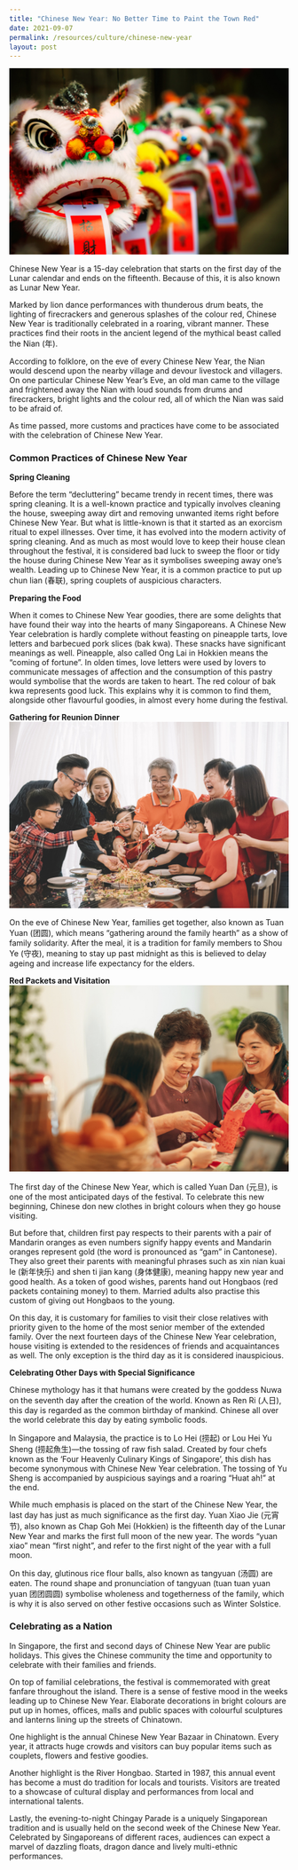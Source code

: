 ```yaml
---
title: "Chinese New Year: No Better Time to Paint the Town Red"
date: 2021-09-07
permalink: /resources/culture/chinese-new-year
layout: post
---
```

![Colourful Chinese Lion Paper Dolls](/images/culture/colourful-chinese-lion-paper-dolls.jpg)

Chinese New Year is a 15-day celebration that starts on the first day of the Lunar calendar and ends on the fifteenth. Because of this, it is also known as Lunar New Year.

Marked by lion dance performances with thunderous drum beats, the lighting of firecrackers and generous splashes of the colour red, Chinese New Year is traditionally celebrated in a roaring, vibrant manner. These practices find their roots in the ancient legend of the mythical beast called the Nian (年).

According to folklore, on the eve of every Chinese New Year, the Nian would descend upon the nearby village and devour livestock and villagers. On one particular Chinese New Year’s Eve, an old man came to the village and frightened away the Nian with loud sounds from drums and firecrackers, bright lights and the colour red, all of which the Nian was said to be afraid of.

As time passed, more customs and practices have come to be associated with the celebration of Chinese New Year.

### Common Practices of Chinese New Year

**Spring Cleaning**

Before the term “decluttering” became trendy in recent times, there was spring cleaning. It is a well-known practice and typically involves cleaning the house, sweeping away dirt and removing unwanted items right before Chinese New Year. But what is little-known is that it started as an exorcism ritual to expel illnesses. Over time, it has evolved into the modern activity of spring cleaning. And as much as most would love to keep their house clean throughout the festival, it is considered bad luck to sweep the floor or tidy the house during Chinese New Year as it symbolises sweeping away one’s wealth. Leading up to Chinese New Year, it is a common practice to put up chun lian (春联), spring couplets of auspicious characters.

**Preparing the Food**

When it comes to Chinese New Year goodies, there are some delights that have found their way into the hearts of many Singaporeans. A Chinese New Year celebration is hardly complete without feasting on pineapple tarts, love letters and barbecued pork slices (bak kwa). These snacks have significant meanings as well. Pineapple, also called Ong Lai in Hokkien means the “coming of fortune”. In olden times, love letters were used by lovers to communicate messages of affection and the consumption of this pastry would symbolise that the words are taken to heart. The red colour of bak kwa represents good luck. This explains why it is common to find them, alongside other flavourful goodies, in almost every home during the festival.

**Gathering for Reunion Dinner**
![Reunion Dinner](/images/culture/reunion-dinner.jpg)

On the eve of Chinese New Year, families get together, also known as Tuan Yuan (团圆), which means “gathering around the family hearth” as a show of family solidarity. After the meal, it is a tradition for family members to Shou Ye (守夜), meaning to stay up past midnight as this is believed to delay ageing and increase life expectancy for the elders.

**Red Packets and Visitation**
![Family members preparing red packets](/images/culture/family-preparing-red-packets.jpg)

The first day of the Chinese New Year, which is called Yuan Dan (元旦), is one of the most anticipated days of the festival. To celebrate this new beginning, Chinese don new clothes in bright colours when they go house visiting.

But before that, children first pay respects to their parents with a pair of Mandarin oranges as even numbers signify happy events and Mandarin oranges represent gold (the word is pronounced as “gam” in Cantonese). They also greet their parents with meaningful phrases such as xin nian kuai le (新年快乐) and shen ti jian kang (身体健康), meaning happy new year and good health. As a token of good wishes, parents hand out Hongbaos (red packets containing money) to them. Married adults also practise this custom of giving out Hongbaos to the young.

On this day, it is customary for families to visit their close relatives with priority given to the home of the most senior member of the extended family. Over the next fourteen days of the Chinese New Year celebration, house visiting is extended to the residences of friends and acquaintances as well. The only exception is the third day as it is considered inauspicious.

**Celebrating Other Days with Special Significance**

Chinese mythology has it that humans were created by the goddess Nuwa on the seventh day after the creation of the world. Known as Ren Ri (人日), this day is regarded as the common birthday of mankind. Chinese all over the world celebrate this day by eating symbolic foods.

In Singapore and Malaysia, the practice is to Lo Hei (捞起) or Lou Hei Yu Sheng (捞起魚生)—the tossing of raw fish salad. Created by four chefs known as the ‘Four Heavenly Culinary Kings of Singapore’, this dish has become synonymous with Chinese New Year celebration. The tossing of Yu Sheng is accompanied by auspicious sayings and a roaring “Huat ah!” at the end.

While much emphasis is placed on the start of the Chinese New Year, the last day has just as much significance as the first day. Yuan Xiao Jie (元宵节), also known as Chap Goh Mei (Hokkien) is the fifteenth day of the Lunar New Year and marks the first full moon of the new year. The words “yuan xiao” mean “first night”, and refer to the first night of the year with a full moon.

On this day, glutinous rice flour balls, also known as tangyuan (汤圆) are eaten. The round shape and pronunciation of tangyuan (tuan tuan yuan yuan 团团圆圆) symbolise wholeness and togetherness of the family, which is why it is also served on other festive occasions such as Winter Solstice.

### Celebrating as a Nation

In Singapore, the first and second days of Chinese New Year are public holidays. This gives the Chinese community the time and opportunity to celebrate with their families and friends.

On top of familial celebrations, the festival is commemorated with great fanfare throughout the island. There is a sense of festive mood in the weeks leading up to Chinese New Year. Elaborate decorations in bright colours are put up in homes, offices, malls and public spaces with colourful sculptures and lanterns lining up the streets of Chinatown.

One highlight is the annual Chinese New Year Bazaar in Chinatown. Every year, it attracts huge crowds and visitors can buy popular items such as couplets, flowers and festive goodies.

Another highlight is the River Hongbao. Started in 1987, this annual event has become a must do tradition for locals and tourists. Visitors are treated to a showcase of cultural display and performances from local and international talents.

Lastly, the evening-to-night Chingay Parade is a uniquely Singaporean tradition and is usually held on the second week of the Chinese New Year. Celebrated by Singaporeans of different races, audiences can expect a marvel of dazzling floats, dragon dance and lively multi-ethnic performances.